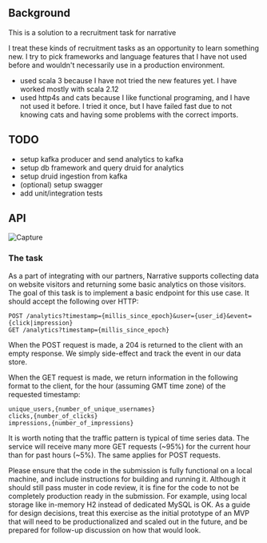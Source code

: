 <!--
  ~ Licensed to the Apache Software Foundation (ASF) under one
  ~ or more contributor license agreements.  See the NOTICE file
  ~ distributed with this work for additional information
  ~ regarding copyright ownership.  The ASF licenses this file
  ~ to you under the Apache License, Version 2.0 (the
  ~ "License"); you may not use this file except in compliance
  ~ with the License.  You may obtain a copy of the License at
  ~
  ~   http://www.apache.org/licenses/LICENSE-2.0
  ~
  ~ Unless required by applicable law or agreed to in writing,
  ~ software distributed under the License is distributed on an
  ~ "AS IS" BASIS, WITHOUT WARRANTIES OR CONDITIONS OF ANY
  ~ KIND, either express or implied.  See the License for the
  ~ specific language governing permissions and limitations
  ~ under the License.
  -->

## Background
This is a solution to a recruitment task for narrative

I treat these kinds of recruitment tasks as an opportunity to learn something new.
I try to pick frameworks and language features that I have not used before and wouldn't necessarily use in a production environment.

- used scala 3 because I have not tried the new features yet. I have worked mostly with scala 2.12
- used http4s and cats because I like functional programing, and I have not used it before. 
  I tried it once, but I have failed fast due to not knowing cats and having some problems with the correct imports.

## TODO
- setup kafka producer and send analytics to kafka
- setup db framework and query druid for analytics
- setup druid ingestion from kafka
- (optional) setup swagger
- add unit/integration tests

## API
![Capture](https://user-images.githubusercontent.com/476428/156937576-31dbdcac-be2c-4f5d-842c-dfd40c5b0879.PNG)

### The task
As a part of integrating with our partners, Narrative supports collecting data on website visitors and returning some basic analytics on those visitors. The goal of this task is to implement a basic endpoint for this use case. It should accept the following over HTTP:

```
POST /analytics?timestamp={millis_since_epoch}&user={user_id}&event={click|impression}
GET /analytics?timestamp={millis_since_epoch}
```

When the POST request is made, a 204 is returned to the client with an empty response. We simply side-effect and track the event in our data store.

When the GET request is made, we return information in the following format to the client, for the hour (assuming GMT time zone) of the requested timestamp:

```
unique_users,{number_of_unique_usernames}
clicks,{number_of_clicks}
impressions,{number_of_impressions}
```

It is worth noting that the traffic pattern is typical of time series data. The service will receive many more GET requests (~95%) for the current hour than for past hours (~5%). The same applies for POST requests.

Please ensure that the code in the submission is fully functional on a local machine, and include instructions for building and running it. Although it should still pass muster in code review, it is fine for the code to not be completely production ready in the submission. For example, using local storage like in-memory H2 instead of dedicated MySQL is OK. As a guide for design decisions, treat this exercise as the initial prototype of an MVP that will need to be productionalized and scaled out in the future, and be prepared for follow-up discussion on how that would look.